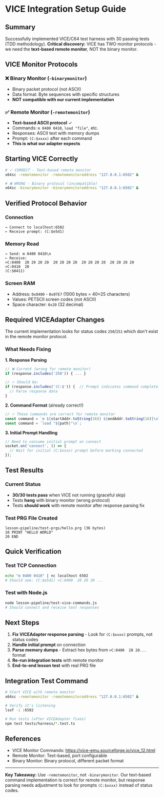 # VICE Integration Setup Guide

## Summary

Successfully implemented VICE/C64 test harness with 30 passing tests (TDD methodology).
**Critical discovery:** VICE has TWO monitor protocols - we need the **text-based remote monitor**, NOT the binary monitor.

## VICE Monitor Protocols

### ❌ Binary Monitor (`-binarymonitor`)
- Binary packet protocol (not ASCII)
- Data format: Byte sequences with specific structures
- **NOT compatible with our current implementation**

### ✅ Remote Monitor (`-remotemonitor`)
- **Text-based ASCII protocol** ✓
- Commands: `m 0400 0410`, `load "file"`, etc.
- Responses: ASCII text with memory dumps
- Prompt: `(C:$xxxx)` after each command
- **This is what our adapter expects**

## Starting VICE Correctly

```bash
# ✓ CORRECT - Text-based remote monitor
x64sc -remotemonitor -remotemonitoraddress "127.0.0.1:6502" &

# ❌ WRONG - Binary protocol (incompatible)
x64sc -binarymonitor -binarymonitoraddress "127.0.0.1:6502" &
```

## Verified Protocol Behavior

### Connection
```
→ Connect to localhost:6502
← Receive prompt: (C:$e5d1)
```

### Memory Read
```
→ Send: m 0400 0410\n
← Receive:
>C:0400  20 20 20 20  20 20 20 20  20 20 20 20  20 20 20 20
>C:0410  20
(C:$0411)
```

### Screen RAM
- Address: `0x0400` - `0x07E7` (1000 bytes = 40×25 characters)
- Values: PETSCII screen codes (not ASCII)
- Space character: `0x20` (32 decimal)

## Required VICEAdapter Changes

The current implementation looks for status codes `250`/`251` which don't exist in the remote monitor protocol.

### What Needs Fixing

**1. Response Parsing**
```typescript
// ❌ Current (wrong for remote monitor)
if (response.includes('250')) { ... }

// ✓ Should be:
if (response.includes('(C:$')) {  // Prompt indicates command complete
  // Parse response data
}
```

**2. Command Format** (already correct!)
```typescript
// ✓ These commands are correct for remote monitor
const command = `m ${startAddr.toString(16)} ${endAddr.toString(16)}\n`;
const command = `load "${path}"\n`;
```

**3. Initial Prompt Handling**
```typescript
// Need to consume initial prompt on connect
socket.on('connect', () => {
  // Wait for initial (C:$xxxx) prompt before marking connected
});
```

## Test Results

### Current Status
- **30/30 tests pass** when VICE not running (graceful skip)
- Tests **hang** with binary monitor (wrong protocol)
- Tests **should work** with remote monitor after response parsing fix

### Test PRG File Created
```
lesson-pipeline/test-prgs/hello.prg (36 bytes)
10 PRINT "HELLO WORLD"
20 END
```

## Quick Verification

### Test TCP Connection
```bash
echo "m 0400 0410" | nc localhost 6502
# Should see: (C:$e5d1) >C:0400  20 20 20 ...
```

### Test with Node.js
```bash
node lesson-pipeline/test-vice-commands.js
# Should connect and receive text responses
```

## Next Steps

1. **Fix VICEAdapter response parsing** - Look for `(C:$xxxx)` prompts, not status codes
2. **Handle initial prompt** on connection
3. **Parse memory dumps** - Extract hex bytes from `>C:0400  20 20...` format
4. **Re-run integration tests** with remote monitor
5. **End-to-end lesson test** with real PRG file

## Integration Test Command

```bash
# Start VICE with remote monitor
x64sc -remotemonitor -remotemonitoraddress "127.0.0.1:6502" &

# Verify it's listening
lsof -i :6502

# Run tests (after VICEAdapter fixes)
npm test tests/harness/*.test.ts
```

## References

- VICE Monitor Commands: https://vice-emu.sourceforge.io/vice_12.html
- Remote Monitor: Text-based, port configurable
- Binary Monitor: Binary protocol, different packet format

---

**Key Takeaway:** Use `-remotemonitor`, not `-binarymonitor`. Our text-based command implementation is correct for remote monitor, but response parsing needs adjustment to look for prompts `(C:$xxxx)` instead of status codes.
